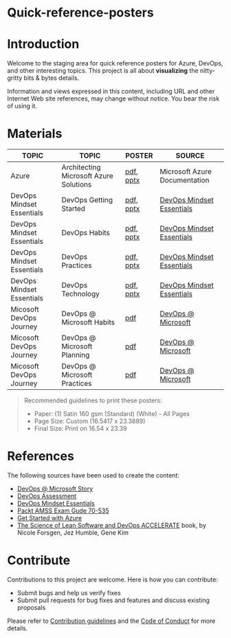 
# Quick-reference-posters

# Introduction

Welcome to the staging area for quick reference posters for Azure, DevOps, and other interesting topics. This project is all about **visualizing** the nitty-gritty bits & bytes details.

Information and views expressed in this content, including URL and other Internet Web site references, may change without notice. You bear the risk of using it.

# Materials

|TOPIC| TOPIC | POSTER | SOURCE |
|-----|-------|--------|--------|
|Azure|Architecting Microsoft Azure Solutions|[pdf](src/azure/architecting-microsoft-azure-solutions.pdf), [pptx](src/azure/architecting-microsoft-azure-solutions.pptx)|Microsoft Azure Documentation|
|DevOps Mindset Essentials| DevOps Getting Started|[pdf](src/devops-mindset-essentials/devops-getting-started.pdf), [pptx](src/devops-mindset-essentials/devops-getting-started.pptx)|[DevOps Mindset Essentials](https://www.github.com/wpschaub/devops-mindset-essentials/devops-mindset-essentials/README.md)| 
|DevOps Mindset Essentials| DevOps Habits|[pdf](src/devops-mindset-essentials/devops-habits.pdf), [pptx](src/devops-mindset-essentials/devops-habits.pptx)|[DevOps Mindset Essentials](https://www.github.com/wpschaub/devOps-mindset-essentials/devops-mindset-essentials/README.md)| 
|DevOps Mindset Essentials| DevOps Practices|[pdf](src/devops-mindset-essentials/devops-practices.pdf), [pptx](src/devops-mindset-essentials/devops-practices.pptx)|[DevOps Mindset Essentials](https://www.github.com/wpschaub/devOps-mindset-essentials/devops-mindset-essentials/README.md)| 
|DevOps Mindset Essentials| DevOps Technology|[pdf](src/devops-mindset-essentials/devops-technology.pdf), [pptx](src/devops-mindset-essentials/devops-technology.pptx)|[DevOps Mindset Essentials](https://www.github.com/wpschaub/devOps-mindset-essentials/devops-mindset-essentials/README.md)| 
|Micosoft DevOps Journey|DevOps @ Microsoft Habits|[pdf](src/microsoft-journey/devops-habits.pdf)|[DevOps @ Microsoft](https://aka.ms/devops)|
|Micosoft DevOps Journey|DevOps @ Microsoft Planning|[pdf](src/microsoft-journey/devops-planning.pdf)|[DevOps @ Microsoft](https://aka.ms/devops)|
|Micosoft DevOps Journey|DevOps @ Microsoft Practices|[pdf](src/microsoft-journey/devops-practices.pdf)|[DevOps @ Microsoft](https://aka.ms/devops)|

> Recommended guidelines to print these posters:
> - Paper: (1) Satin 160 gsm (Standard) (White) - All Pages 
> - Page Size: Custom (16.5417 x 23.3889)
> - Final Size: Print on 16.54 x 23.39

# References

The following sources have been used to create the content:

- [DevOps @ Microsoft Story](https://aka.ms/devops)
- [DevOps Assessment](https://aka.ms/devopsassessment)
- [DevOps Mindset Essentials](https://www.github.com/wpschaub/devOps-mindset-essentials/devops-mindset-essentials/README.md)
- [Packt AMSS Exam Gude 70-535](https://www.packtpub.com/virtualization-and-cloud/architecting-microsoft-azure-solutions-exam-guide-70-535)
- [Get Started with Azure](https://docs.microsoft.com/en-us/azure/)
- [The Science of Lean Software and DevOps ACCELERATE](https://lccn.loc.gov/2018007766) book, by Nicole Forsgen, Jez Humble, Gene Kim 

# Contribute

Contributions to this project are welcome. Here is how you can contribute:  

- Submit bugs and help us verify fixes  
- Submit pull requests for bug fixes and features and discuss existing proposals   

Please refer to [Contribution guidelines](.github/CONTRIBUTING.md) and the [Code of Conduct](.github/COC.md) for more details.
